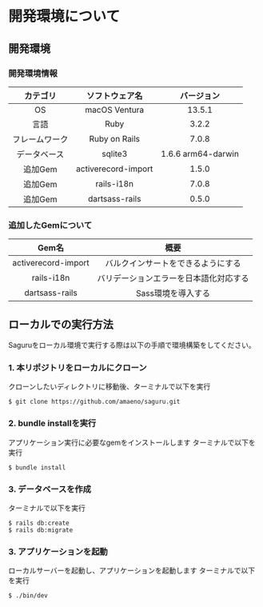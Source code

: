 # 開発環境について

## 開発環境

### 開発環境情報
|    カテゴリ    |   ソフトウェア名    |     バージョン     |
| :------------: | :-----------------: | :----------------: |
|       OS       |    macOS Ventura    |       13.5.1       |
|      言語      |        Ruby         |       3.2.2        |
| フレームワーク |    Ruby on Rails    |       7.0.8        |
|  データベース  |       sqlite3       | 1.6.6 arm64-darwin |
|    追加Gem     | activerecord-import |       1.5.0        |
|    追加Gem     |     rails-i18n      |       7.0.8        |
|    追加Gem     |   dartsass-rails    |       0.5.0        |

### 追加したGemについて
|        Gem名        |                  概要                  |
| :-----------------: | :------------------------------------: |
| activerecord-import |   バルクインサートをできるようにする   |
|     rails-i18n      | バリデーションエラーを日本語化対応する |
|   dartsass-rails    |           Sass環境を導入する           |

## ローカルでの実行方法
Saguruをローカル環境で実行する際は以下の手順で環境構築をしてください。

### 1. 本リポジトリをローカルにクローン
クローンしたいディレクトリに移動後、ターミナルで以下を実行
```
$ git clone https://github.com/amaeno/saguru.git
```

### 2. bundle installを実行
アプリケーション実行に必要なgemをインストールします
ターミナルで以下を実行
```
$ bundle install
```

### 3. データベースを作成
ターミナルで以下を実行
```
$ rails db:create
$ rails db:migrate
```

### 3. アプリケーションを起動
ローカルサーバーを起動し、アプリケーションを起動します
ターミナルで以下を実行
```
$ ./bin/dev
```
